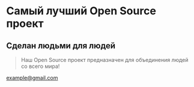 # Самый лучший Open Source проект

## Сделан людьми для людей

> Наш Open Source проект предназначен для объединения людей со всего мира!

example@gmail.com
